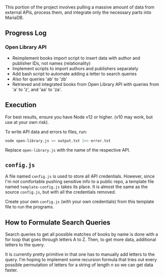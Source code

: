 This portion of the project involves pulling a massive amount of data from external APIs, process them, and integrate only the necessary parts into MariaDB.


## Progress Log

### Open Library API

- Reimplement books import script to insert data with author and publisher IDs, not names (relationality)
- Implement scripts to import authors and publishers separately
- Add bash script to automate adding a letter to search queries
- Also for queries 'ab' to 'zb'
- Retrieved and integrated books from Open Library API with queries from 'a' to 'z', and 'aa' to 'za'.


## Execution

For best results, ensure you have Node v12 or higher. (v10 may work, but use at your own risk).

To write API data and errors to files, run:

``` bash
node open-library.js >> output.txt 2>> error.txt
```

Replace `open-library.js` with the name of the respective API.

## `config.js`

A file named `config.js` is used to store all API credentials. However, since I'm not comfortable pushing sensitive info to a public repo, a template file named `template-config.js` takes its place. It is almost the same as the source `config.js`, but with all the credentials removed.

Create your own `config.js` (with your own credentials) from this template file to run the programs.

## How to Formulate Search Queries

Search queries to get all possible matches of books by name is done with a for loop that goes through letters A to Z. Then, to get more data, additional letters to the query.

It is currently pretty primitive in that one has to manually add letters to the query. I'm hoping to implement some recursion formula that tries out every possible permutation of letters for a string of length *n* so we can get data faster.
